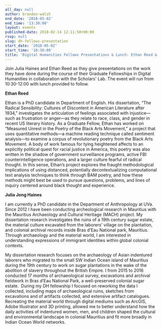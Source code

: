 ```yaml
---
all_day: null
author: brandon-walsh
end_date: '2018-05-02'
end_time: '13:30:00'
layout: events
published-date: 2018-02-14 12:11:50+00:00
rsvp: null
slug: dh-fellows-presentation
start_date: '2018-05-02'
start_time: '10:30:00'
title: 'Digital Humanities Fellows Presentations & Lunch: Ethan Reed & Julia Haines'
---
```


Join Julia Haines and Ethan Reed as they give presentations on the work they have done during the course of their Graduate Fellowships in Digital Humanities in collaboration with the Scholars' Lab. The event will run from 10:30-12:00 with lunch provided to follow.

**Ethan Reed**

Ethan is a PhD candidate in Department of English. His dissertation, “The Radical Sensibility: Cultures of Discontent in American Literature after 1934,” investigates the articulation of feelings associated with injustice—such as frustration or anger—as they relate to race, class, and gender in recent US literary history. As a Graduate Fellow, Ethan has worked on “Measured Unrest in the Poetry of the Black Arts Movement,” a project that uses quantitative methods—a machine reading technique called sentiment analysis—to examine a corpus of revolutionary poetry from the Black Arts Movement. A body of work famous for tying heightened affects to an explicitly political quest for racial justice in America, this poetry was also written in the shadow of government surveillance programs, active FBI counterintelligence operations, and a larger culture fearful of radical thought. In this sense, Ethan’s project explores the fraught methodological implications of using distanced, potentially decontextualizing computational text analysis techniques to think through BAM poetry, and how these methods might best be used to pursue questions, problems, and lines of inquiry centered around black thought and experience.

**Julia Jong Haines**

I am currently a PhD candidate in the Department of Anthropology at UVa. Since 2012 I have been conducting archeological research in Mauritius with the Mauritius Archaeology and Cultural Heritage (MACH) project. My dissertation research investigates the ruins of a 19th century sugar estate, the material culture excavated from the laborers’ village on the plantation, and colonial archival records inside Bras d’Eau National park, Mauritius. Through archaeology and the material world, I am interested in understanding expressions of immigrant identities within global colonial contexts.

My dissertation research focuses on the archaeology of Asian indentured laborers who migrated to the small SW Indian Ocean island of Mauritius during the 19th century to work on sugar plantations in the wake of the abolition of slavery throughout the British Empire. I from 2015 to 2016 conducted 17 months of archaeological survey, excavations and archival fieldwork in Bras d’Eau National Park, a well-preserved colonial sugar estate.  During my DH fellowship I focused on reworking the data I collected, including maps of archaeological ruins, sketches from excavations and of artifacts collected, and extensive artifact catalogues. Recreating the material world through digital mediums such as ArcGIS, Adobe Illustrator and 3D printing, allowed me to better understand how the daily activities of indentured women, men, and children shaped the cultural and environmental landscape in colonial Mauritius and fit more broadly in Indian Ocean World networks.


